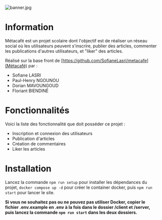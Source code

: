 ![banner.jpg](art/banner.jpg)

# Information

Métacafé est un projet scolaire dont l'objectif est de réaliser un réseau social où les utilisateurs peuvent s'inscrire,
publier des articles, commenter les publications d'autres utilisateurs, et "liker" des articles.

Réalisé sur la base front de [https://github.com/SofianeLasri/metacafe](Métacafé) par :
- Sofiane LASRI
- Paul-Henry NGOUNOU
- Dorian MAVOUNGOUD
- Floriant BIENDINÉ

# Fonctionnalités

Voici la liste des fonctionnalité que doit posséder ce projet :

- Inscription et connexion des utilisateurs
- Publication d'articles
- Création de commentaires
- Liker les articles

# Installation

Lancez la commande `npm run setup` pour installer les dépendances du projet, `docker compose up -d` pour créer le
container docker, puis `npm run start` pour lancer le site.

**Si vous ne souhaitez pas ou ne pouvez pas utiliser Docker, copier le fichier .env.example en .env à la fois dans le
dossier /client et /server, puis lancez la commande `npm run start` dans les deux dossiers.**
